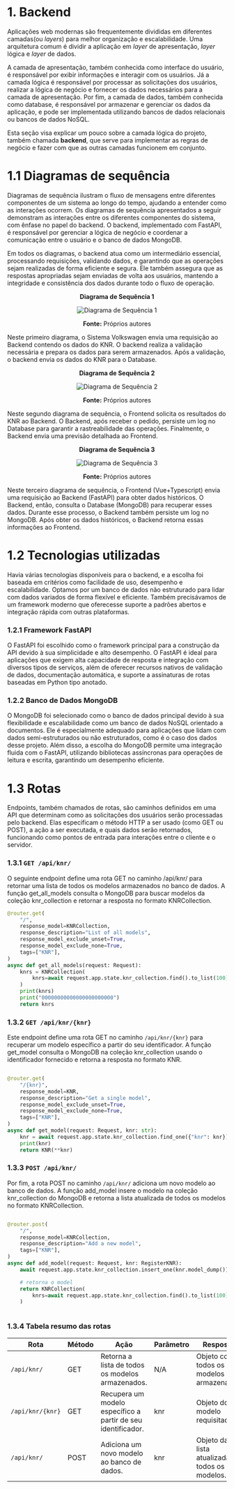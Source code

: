 #
# 1. Backend
Aplicações web modernas são frequentemente divididas em diferentes camadas(ou _layers_) para melhor organização e escalabilidade. Uma arquitetura comum é dividir a aplicação em _layer_ de apresentação, _layer_ lógica e _layer_ de dados.

A camada de apresentação, também conhecida como interface do usuário, é responsável por exibir informações e interagir com os usuários. Já a camada lógica é responsável por processar as solicitações dos usuários, realizar a lógica de negócio e fornecer os dados necessários para a camada de apresentação. Por fim, a camada de dados, também conhecida como database, é responsável por armazenar e gerenciar os dados da aplicação, e pode ser implementada utilizando bancos de dados relacionais ou bancos de dados NoSQL.

Esta seção visa explicar um pouco sobre a camada lógica do projeto, também chamada **backend**, que serve para implementar as regras de negócio e fazer com que as outras camadas funcionem em conjunto.


# 1.1 Diagramas de sequência
Diagramas de sequência ilustram o fluxo de mensagens entre diferentes componentes de um sistema ao longo do tempo, ajudando a entender como as interações ocorrem. Os diagramas de sequência apresentados a seguir demonstram as interações entre os diferentes componentes do sistema, com ênfase no papel do backend. O backend, implementado com FastAPI, é responsável por gerenciar a lógica de negócio e coordenar a comunicação entre o usuário e o banco de dados MongoDB.

Em todos os diagramas, o backend atua como um intermediário essencial, processando requisições, validando dados, e garantindo que as operações sejam realizadas de forma eficiente e segura. Ele também assegura que as respostas apropriadas sejam enviadas de volta aos usuários, mantendo a integridade e consistência dos dados durante todo o fluxo de operação.

<div align="center">
  
**Diagrama de Sequência 1**

![Diagrama de Sequência 1](/img/seqDiagram01.png)

**Fonte:** Próprios autores

</div>
Neste primeiro diagrama, o Sistema Volkswagen envia uma requisição ao Backend contendo os dados do KNR. O backend realiza a validação necessária e prepara os dados para serem armazenados. Após a validação, o backend envia os dados do KNR para o Database.

<div align="center">
  
**Diagrama de Sequência 2**

![Diagrama de Sequência 2](/img/seqDiagram02.png)

**Fonte:** Próprios autores

</div>
Neste segundo diagrama de sequência, o Frontend solicita os resultados do KNR ao Backend. O Backend, após receber o pedido, persiste um log no Database para garantir a rastreabilidade das operações. Finalmente, o Backend envia uma previsão detalhada ao Frontend.

<div align="center">
  
**Diagrama de Sequência 3**

![Diagrama de Sequência 3](/img/seqDiagram03.png)

**Fonte:** Próprios autores

</div>
Neste terceiro diagrama de sequência, o Frontend (Vue+Typescript) envia uma requisição ao Backend (FastAPI) para obter dados históricos. O Backend, então, consulta o Database (MongoDB) para recuperar esses dados. Durante esse processo, o Backend também persiste um log no MongoDB. Após obter os dados históricos, o Backend retorna essas informações ao Frontend.

# 1.2 Tecnologias utilizadas
Havia várias tecnologias disponíveis para o backend, e a escolha foi baseada em critérios como facilidade de uso, desempenho e escalabilidade. Optamos por um banco de dados não estruturado para lidar com dados variados de forma flexível e eficiente. Também precisávamos de um framework moderno que oferecesse suporte a padrões abertos e integração rápida com outras plataformas.

### 1.2.1 Framework FastAPI
O FastAPI foi escolhido como o framework principal para a construção da API devido à sua simplicidade e alto desempenho. O FastAPI é ideal para aplicações que exigem alta capacidade de resposta e integração com diversos tipos de serviços, além de oferecer recursos nativos de validação de dados, documentação automática, e suporte a assinaturas de rotas baseadas em Python tipo anotado.

### 1.2.2 Banco de Dados MongoDB
O MongoDB foi selecionado como o banco de dados principal devido à sua flexibilidade e escalabilidade como um banco de dados NoSQL orientado a documentos. Ele é especialmente adequado para aplicações que lidam com dados semi-estruturados ou não estruturados, como é o caso dos dados desse projeto. Além disso, a escolha do MongoDB permite uma integração fluida com o FastAPI, utilizando bibliotecas assíncronas para operações de leitura e escrita, garantindo um desempenho eficiente.

# 1.3 Rotas
Endpoints, também chamados de rotas, são caminhos definidos em uma API que determinam como as solicitações dos usuários serão processadas pelo backend. Elas especificam o método HTTP a ser usado (como GET ou POST), a ação a ser executada, e quais dados serão retornados, funcionando como pontos de entrada para interações entre o cliente e o servidor.

### 1.3.1 `GET /api/knr/`
O seguinte endpoint define uma rota GET no caminho /api/knr/ para retornar uma lista de todos os modelos armazenados no banco de dados. A função get_all_models consulta o MongoDB para buscar modelos da coleção knr_collection e retornar a resposta no formato KNRCollection.

```python
@router.get(
    "/",
    response_model=KNRCollection,
    response_description="List of all models",
    response_model_exclude_unset=True,
    response_model_exclude_none=True,
    tags=["KNR"],
)
async def get_all_models(request: Request):
    knrs = KNRCollection(
        knrs=await request.app.state.knr_collection.find().to_list(100)
    )
    print(knrs)
    print("00000000000000000000000")
    return knrs

```

### 1.3.2 `GET /api/knr/{knr}`

Este endpoint define uma rota GET no caminho `/api/knr/{knr}` para recuperar um modelo específico a partir do seu identificador. A função get_model consulta o MongoDB na coleção knr_collection usando o identificador fornecido e retorna a resposta no formato KNR.

```python

@router.get(
    "/{knr}",
    response_model=KNR,
    response_description="Get a single model",
    response_model_exclude_unset=True,
    response_model_exclude_none=True,
    tags=["KNR"],
)
async def get_model(request: Request, knr: str):
    knr = await request.app.state.knr_collection.find_one({"knr": knr})
    print(knr)
    return KNR(**knr)

```

### 1.3.3 `POST /api/knr/`
Por fim, a rota POST no caminho `/api/knr/` adiciona um novo modelo ao banco de dados. A função add_model insere o modelo na coleção knr_collection do MongoDB e retorna a lista atualizada de todos os modelos no formato KNRCollection.

```python

@router.post(
    "/",
    response_model=KNRCollection,
    response_description="Add a new model",
    tags=["KNR"],
)
async def add_model(request: Request, knr: RegisterKNR):
    await request.app.state.knr_collection.insert_one(knr.model_dump())

    # retorna o model
    return KNRCollection(
        knrs=await request.app.state.knr_collection.find().to_list(100)
    )
     
```

### 1.3.4 Tabela resumo das rotas

| Rota | Método | Ação | Parâmetro | Resposta |
|-|-|-|-|-|
| `/api/knr/` | GET |Retorna a lista de todos os modelos armazenados.| N/A |Objeto com todos os modelos armazenados|
| `/api/knr/{knr}` | GET | Recupera um modelo específico a partir de seu identificador.| knr | Objeto do modelo requisitado |
| `/api/knr/` | POST | Adiciona um novo modelo ao banco de dados. | knr | Objeto da lista atualizada de todos os modelos. |




